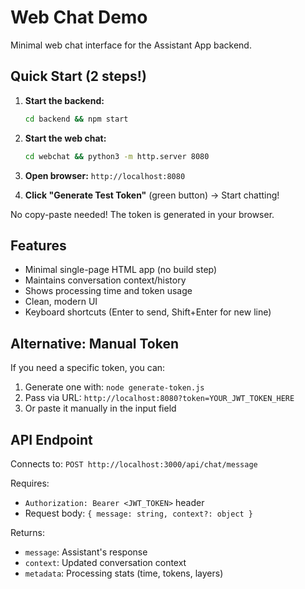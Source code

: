 # Web Chat Demo

Minimal web chat interface for the Assistant App backend.

## Quick Start (2 steps!)

1. **Start the backend:**
   ```bash
   cd backend && npm start
   ```

2. **Start the web chat:**
   ```bash
   cd webchat && python3 -m http.server 8080
   ```

3. **Open browser:** `http://localhost:8080`

4. **Click "Generate Test Token"** (green button) → Start chatting!

No copy-paste needed! The token is generated in your browser.

## Features

- Minimal single-page HTML app (no build step)
- Maintains conversation context/history
- Shows processing time and token usage
- Clean, modern UI
- Keyboard shortcuts (Enter to send, Shift+Enter for new line)

## Alternative: Manual Token

If you need a specific token, you can:
1. Generate one with: `node generate-token.js`
2. Pass via URL: `http://localhost:8080?token=YOUR_JWT_TOKEN_HERE`
3. Or paste it manually in the input field

## API Endpoint

Connects to: `POST http://localhost:3000/api/chat/message`

Requires:
- `Authorization: Bearer <JWT_TOKEN>` header
- Request body: `{ message: string, context?: object }`

Returns:
- `message`: Assistant's response
- `context`: Updated conversation context
- `metadata`: Processing stats (time, tokens, layers)
